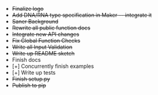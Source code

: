 * ~~Finalize logo~~
* ~~Add DNA/RNA type specification in Maker -- integrate it~~
* ~~Saner Background~~
* ~~Rewrite all public function docs~~
* ~~Integrate new API changes~~
* ~~Fix Global Function Checks~~
* ~~Write all Input Validation~~
* ~~Write up README sketch~~
* Finish docs
* [+] Concurrently finish examples
* [+] Write up tests
* ~~Finish setup.py~~
* ~~Publish to pip~~